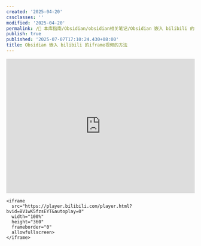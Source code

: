 ```yaml
---
created: '2025-04-20'
cssclasses: ''
modified: '2025-04-20'
permalink: /🧰 本库指南/Obsidian/obsidian相关笔记/Obsidian 嵌入 bilibili 的iframe视频的方法.md
publish: true
published: '2025-07-07T17:10:24.430+08:00'
title: Obsidian 嵌入 bilibili 的iframe视频的方法
---
```

<iframe
  src="https://player.bilibili.com/player.html?bvid=BV1wK5fzsEYT&autoplay=0"
  width="100%"
  height="360"
  frameborder="0"
  allowfullscreen>
</iframe>

```
<iframe 
  src="https://player.bilibili.com/player.html?bvid=BV1wK5fzsEYT&autoplay=0" 
  width="100%" 
  height="360" 
  frameborder="0" 
  allowfullscreen>
</iframe>
```
